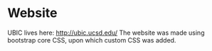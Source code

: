 Website
=======
UBIC lives here: http://ubic.ucsd.edu/
The website was made using bootstrap core CSS, upon which custom CSS was added. 
